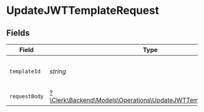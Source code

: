 # UpdateJWTTemplateRequest


## Fields

| Field                                                                                                                     | Type                                                                                                                      | Required                                                                                                                  | Description                                                                                                               |
| ------------------------------------------------------------------------------------------------------------------------- | ------------------------------------------------------------------------------------------------------------------------- | ------------------------------------------------------------------------------------------------------------------------- | ------------------------------------------------------------------------------------------------------------------------- |
| `templateId`                                                                                                              | *string*                                                                                                                  | :heavy_check_mark:                                                                                                        | The ID of the JWT template to update                                                                                      |
| `requestBody`                                                                                                             | [?\Clerk\Backend\Models\Operations\UpdateJWTTemplateRequestBody](../../Models/Operations/UpdateJWTTemplateRequestBody.md) | :heavy_minus_sign:                                                                                                        | N/A                                                                                                                       |